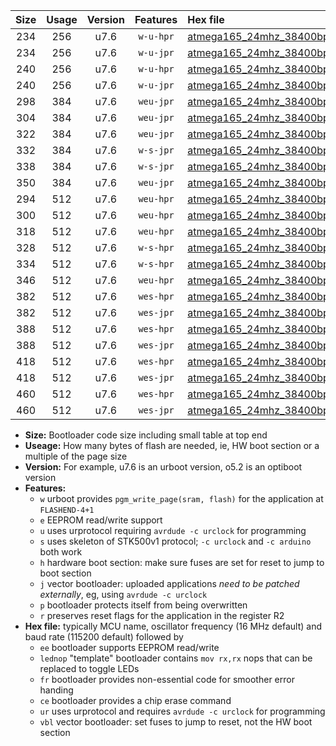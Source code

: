 |Size|Usage|Version|Features|Hex file|
|:-:|:-:|:-:|:-:|:--|
|234|256|u7.6|`w-u-hpr`|[atmega165_24mhz_38400bps_ur.hex](https://raw.githubusercontent.com/stefanrueger/urboot/main//atmega165_24mhz_38400bps_ur.hex)|
|234|256|u7.6|`w-u-jpr`|[atmega165_24mhz_38400bps_ur_vbl.hex](https://raw.githubusercontent.com/stefanrueger/urboot/main//atmega165_24mhz_38400bps_ur_vbl.hex)|
|240|256|u7.6|`w-u-hpr`|[atmega165_24mhz_38400bps_lednop_ur.hex](https://raw.githubusercontent.com/stefanrueger/urboot/main//atmega165_24mhz_38400bps_lednop_ur.hex)|
|240|256|u7.6|`w-u-jpr`|[atmega165_24mhz_38400bps_lednop_ur_vbl.hex](https://raw.githubusercontent.com/stefanrueger/urboot/main//atmega165_24mhz_38400bps_lednop_ur_vbl.hex)|
|298|384|u7.6|`weu-jpr`|[atmega165_24mhz_38400bps_ee_ur_vbl.hex](https://raw.githubusercontent.com/stefanrueger/urboot/main//atmega165_24mhz_38400bps_ee_ur_vbl.hex)|
|304|384|u7.6|`weu-jpr`|[atmega165_24mhz_38400bps_ee_lednop_ur_vbl.hex](https://raw.githubusercontent.com/stefanrueger/urboot/main//atmega165_24mhz_38400bps_ee_lednop_ur_vbl.hex)|
|322|384|u7.6|`weu-jpr`|[atmega165_24mhz_38400bps_ee_lednop_fr_ur_vbl.hex](https://raw.githubusercontent.com/stefanrueger/urboot/main//atmega165_24mhz_38400bps_ee_lednop_fr_ur_vbl.hex)|
|332|384|u7.6|`w-s-jpr`|[atmega165_24mhz_38400bps_vbl.hex](https://raw.githubusercontent.com/stefanrueger/urboot/main//atmega165_24mhz_38400bps_vbl.hex)|
|338|384|u7.6|`w-s-jpr`|[atmega165_24mhz_38400bps_lednop_vbl.hex](https://raw.githubusercontent.com/stefanrueger/urboot/main//atmega165_24mhz_38400bps_lednop_vbl.hex)|
|350|384|u7.6|`weu-jpr`|[atmega165_24mhz_38400bps_ee_lednop_fr_ce_ur_vbl.hex](https://raw.githubusercontent.com/stefanrueger/urboot/main//atmega165_24mhz_38400bps_ee_lednop_fr_ce_ur_vbl.hex)|
|294|512|u7.6|`weu-hpr`|[atmega165_24mhz_38400bps_ee_ur.hex](https://raw.githubusercontent.com/stefanrueger/urboot/main//atmega165_24mhz_38400bps_ee_ur.hex)|
|300|512|u7.6|`weu-hpr`|[atmega165_24mhz_38400bps_ee_lednop_ur.hex](https://raw.githubusercontent.com/stefanrueger/urboot/main//atmega165_24mhz_38400bps_ee_lednop_ur.hex)|
|318|512|u7.6|`weu-hpr`|[atmega165_24mhz_38400bps_ee_lednop_fr_ur.hex](https://raw.githubusercontent.com/stefanrueger/urboot/main//atmega165_24mhz_38400bps_ee_lednop_fr_ur.hex)|
|328|512|u7.6|`w-s-hpr`|[atmega165_24mhz_38400bps.hex](https://raw.githubusercontent.com/stefanrueger/urboot/main//atmega165_24mhz_38400bps.hex)|
|334|512|u7.6|`w-s-hpr`|[atmega165_24mhz_38400bps_lednop.hex](https://raw.githubusercontent.com/stefanrueger/urboot/main//atmega165_24mhz_38400bps_lednop.hex)|
|346|512|u7.6|`weu-hpr`|[atmega165_24mhz_38400bps_ee_lednop_fr_ce_ur.hex](https://raw.githubusercontent.com/stefanrueger/urboot/main//atmega165_24mhz_38400bps_ee_lednop_fr_ce_ur.hex)|
|382|512|u7.6|`wes-hpr`|[atmega165_24mhz_38400bps_ee.hex](https://raw.githubusercontent.com/stefanrueger/urboot/main//atmega165_24mhz_38400bps_ee.hex)|
|382|512|u7.6|`wes-jpr`|[atmega165_24mhz_38400bps_ee_vbl.hex](https://raw.githubusercontent.com/stefanrueger/urboot/main//atmega165_24mhz_38400bps_ee_vbl.hex)|
|388|512|u7.6|`wes-hpr`|[atmega165_24mhz_38400bps_ee_lednop.hex](https://raw.githubusercontent.com/stefanrueger/urboot/main//atmega165_24mhz_38400bps_ee_lednop.hex)|
|388|512|u7.6|`wes-jpr`|[atmega165_24mhz_38400bps_ee_lednop_vbl.hex](https://raw.githubusercontent.com/stefanrueger/urboot/main//atmega165_24mhz_38400bps_ee_lednop_vbl.hex)|
|418|512|u7.6|`wes-hpr`|[atmega165_24mhz_38400bps_ee_lednop_fr.hex](https://raw.githubusercontent.com/stefanrueger/urboot/main//atmega165_24mhz_38400bps_ee_lednop_fr.hex)|
|418|512|u7.6|`wes-jpr`|[atmega165_24mhz_38400bps_ee_lednop_fr_vbl.hex](https://raw.githubusercontent.com/stefanrueger/urboot/main//atmega165_24mhz_38400bps_ee_lednop_fr_vbl.hex)|
|460|512|u7.6|`wes-hpr`|[atmega165_24mhz_38400bps_ee_lednop_fr_ce.hex](https://raw.githubusercontent.com/stefanrueger/urboot/main//atmega165_24mhz_38400bps_ee_lednop_fr_ce.hex)|
|460|512|u7.6|`wes-jpr`|[atmega165_24mhz_38400bps_ee_lednop_fr_ce_vbl.hex](https://raw.githubusercontent.com/stefanrueger/urboot/main//atmega165_24mhz_38400bps_ee_lednop_fr_ce_vbl.hex)|

- **Size:** Bootloader code size including small table at top end
- **Useage:** How many bytes of flash are needed, ie, HW boot section or a multiple of the page size
- **Version:** For example, u7.6 is an urboot version, o5.2 is an optiboot version
- **Features:**
  + `w` urboot provides `pgm_write_page(sram, flash)` for the application at `FLASHEND-4+1`
  + `e` EEPROM read/write support
  + `u` uses urprotocol requiring `avrdude -c urclock` for programming
  + `s` uses skeleton of STK500v1 protocol; `-c urclock` and `-c arduino` both work
  + `h` hardware boot section: make sure fuses are set for reset to jump to boot section
  + `j` vector bootloader: uploaded applications *need to be patched externally*, eg, using `avrdude -c urclock`
  + `p` bootloader protects itself from being overwritten
  + `r` preserves reset flags for the application in the register R2
- **Hex file:** typically MCU name, oscillator frequency (16 MHz default) and baud rate (115200 default) followed by
  + `ee` bootloader supports EEPROM read/write
  + `lednop` "template" bootloader contains `mov rx,rx` nops that can be replaced to toggle LEDs
  + `fr` bootloader provides non-essential code for smoother error handing
  + `ce` bootloader provides a chip erase command
  + `ur` uses urprotocol and requires `avrdude -c urclock` for programming
  + `vbl` vector bootloader: set fuses to jump to reset, not the HW boot section
